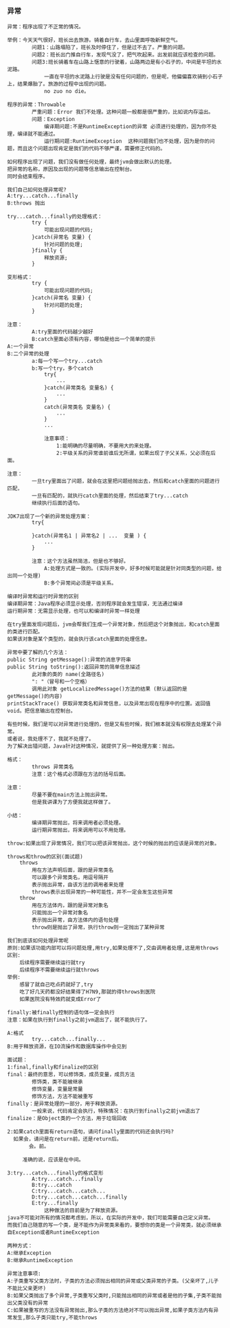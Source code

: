 ### 异常
    异常：程序出现了不正常的情况。
    
    举例：今天天气很好，班长出去旅游。骑着自行车，去山里面呼吸新鲜空气。
    		问题1：山路塌陷了，班长及时停住了，但是过不去了。严重的问题。
    		问题2：班长出门推自行车，发现气没了，把气吹起来。出发前就应该检查的问题。
    		问题3:班长骑着车在山路上惬意的行驶着，山路两边是有小石子的，中间是平坦的水泥路。
    			一直在平坦的水泥路上行驶是没有任何问题的，但是呢，他偏偏喜欢骑到小石子上，结果爆胎了。旅游的过程中出现的问题。
    			no zuo no die。
    
    程序的异常：Throwable
    		严重问题：Error 我们不处理。这种问题一般都是很严重的，比如说内存溢出。
    		问题：Exception
    			编译期问题:不是RuntimeException的异常 必须进行处理的，因为你不处理，编译就不能通过。
    			运行期问题:RuntimeException	这种问题我们也不处理，因为是你的问题，而且这个问题出现肯定是我们的代码不够严谨，需要修正代码的。
    
    如何程序出现了问题，我们没有做任何处理，最终jvm会做出默认的处理。
    把异常的名称，原因及出现的问题等信息输出在控制台。
    同时会结束程序。
    
    我们自己如何处理异常呢?
    A:try...catch...finally
    B:throws 抛出
    
    try...catch...finally的处理格式：
    		try {
    			可能出现问题的代码;
    		}catch(异常名 变量) {
    			针对问题的处理;
    		}finally {
    			释放资源;
    		}
    
    变形格式：
    		try {
    			可能出现问题的代码;
    		}catch(异常名 变量) {
    			针对问题的处理;
    		}
    
    注意：
    		A:try里面的代码越少越好
    		B:catch里面必须有内容，哪怕是给出一个简单的提示
    A:一个异常
    B:二个异常的处理
    		a:每一个写一个try...catch
    		b:写一个try，多个catch
    			try{
    				...
    			}catch(异常类名 变量名) {
    				...
    			}
    			catch(异常类名 变量名) {
    				...
    			}
    			...
    
    			注意事项：
    				1:能明确的尽量明确，不要用大的来处理。
    				2:平级关系的异常谁前谁后无所谓，如果出现了子父关系，父必须在后面。
    
    注意：
    		一旦try里面出了问题，就会在这里把问题给抛出去，然后和catch里面的问题进行匹配，
    		一旦有匹配的，就执行catch里面的处理，然后结束了try...catch
    		继续执行后面的语句。
    		
    JDK7出现了一个新的异常处理方案：
     		try{
     
     		}catch(异常名1 | 异常名2 | ...  变量 ) {
     			...
     		}
     
     		注意：这个方法虽然简洁，但是也不够好。
     			A:处理方式是一致的。(实际开发中，好多时候可能就是针对同类型的问题，给出同一个处理)
    			B:多个异常间必须是平级关系。
    			
    编译时异常和运行时异常的区别
    编译期异常：Java程序必须显示处理，否则程序就会发生错误，无法通过编译
    运行期异常：无需显示处理，也可以和编译时异常一样处理
    
    在try里面发现问题后，jvm会帮我们生成一个异常对象，然后把这个对象抛出，和catch里面的类进行匹配。
    如果该对象是某个类型的，就会执行该catch里面的处理信息。
    
    异常中要了解的几个方法：
    public String getMessage():异常的消息字符串		
    public String toString():返回异常的简单信息描述
    		此对象的类的 name(全路径名)
    		": "（冒号和一个空格） 
    		调用此对象 getLocalizedMessage()方法的结果 (默认返回的是getMessage()的内容)
    printStackTrace() 获取异常类名和异常信息，以及异常出现在程序中的位置。返回值void。把信息输出在控制台。
    
    有些时候，我们是可以对异常进行处理的，但是又有些时候，我们根本就没有权限去处理某个异常。
    或者说，我处理不了，我就不处理了。
    为了解决出错问题，Java针对这种情况，就提供了另一种处理方案：抛出。
    
    格式：
    		throws 异常类名
    		注意：这个格式必须跟在方法的括号后面。
    
    注意：
    		尽量不要在main方法上抛出异常。
    		但是我讲课为了方便我就这样做了。
    
    小结：
    		编译期异常抛出，将来调用者必须处理。
    		运行期异常抛出，将来调用可以不用处理。
    
    throw:如果出现了异常情况，我们可以把该异常抛出，这个时候的抛出的应该是异常的对象。
    
    throws和throw的区别(面试题)
    	throws
    		用在方法声明后面，跟的是异常类名
    		可以跟多个异常类名，用逗号隔开
    		表示抛出异常，由该方法的调用者来处理
    		throws表示出现异常的一种可能性，并不一定会发生这些异常
    	throw
    		用在方法体内，跟的是异常对象名
    		只能抛出一个异常对象名
    		表示抛出异常，由方法体内的语句处理
    		throw则是抛出了异常，执行throw则一定抛出了某种异常
    		
    我们到底该如何处理异常呢
    原则:如果该功能内部可以将问题处理,用try,如果处理不了,交由调用者处理,这是用throws
    区别:
    	后续程序需要继续运行就try
    	后续程序不需要继续运行就throws
    举例:
    	感冒了就自己吃点药就好了,try
    	吃了好几天药都没好结果得了H7N9,那就的得throws到医院
    	如果医院没有特效药就变成Error了
    	
    finally:被finally控制的语句体一定会执行
    注意：如果在执行到finally之前jvm退出了，就不能执行了。
    
    A:格式
    		try...catch...finally...
    B:用于释放资源，在IO流操作和数据库操作中会见到
    
    面试题：
    1:final,finally和finalize的区别
    final：最终的意思，可以修饰类，成员变量，成员方法
    		修饰类，类不能被继承
    		修饰变量，变量是常量
    		修饰方法，方法不能被重写
    finally：是异常处理的一部分，用于释放资源。
    		一般来说，代码肯定会执行，特殊情况：在执行到finally之前jvm退出了
    finalize：是Object类的一个方法，用于垃圾回收
    
    2:如果catch里面有return语句，请问finally里面的代码还会执行吗?
      如果会，请问是在return前，还是return后。
    	   会。前。
    
    	 准确的说，应该是在中间。
    
    3:try...catch...finally的格式变形
    		A:try...catch...finally
    		B:try...catch
    		C:try...catch...catch...
    		D:try...catch...catch...finally
    		E:try...finally
    			这种做法的目前是为了释放资源。
    java不可能对所有的情况都考虑到，所以，在实际的开发中，我们可能需要自己定义异常。
    而我们自己随意的写一个类，是不能作为异常类来看的，要想你的类是一个异常类，就必须继承自Exception或者RuntimeException
    
    两种方式：
    A:继承Exception
    B:继承RuntimeException
    
    异常注意事项:
    A:子类重写父类方法时，子类的方法必须抛出相同的异常或父类异常的子类。(父亲坏了,儿子不能比父亲更坏)
    B:如果父类抛出了多个异常,子类重写父类时,只能抛出相同的异常或者是他的子集,子类不能抛出父类没有的异常
    C:如果被重写的方法没有异常抛出,那么子类的方法绝对不可以抛出异常,如果子类方法内有异常发生,那么子类只能try,不能throws